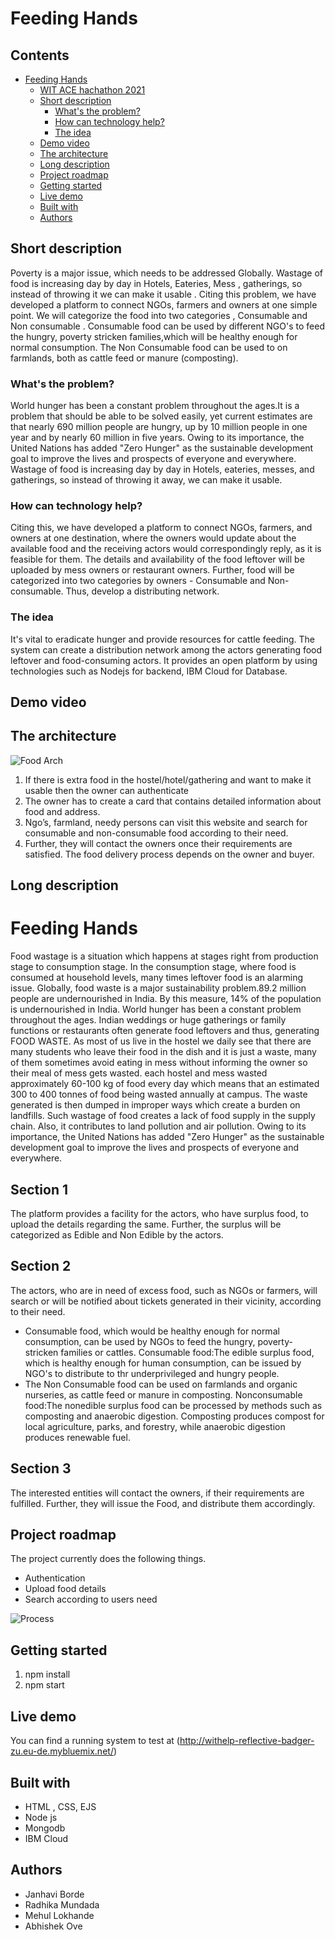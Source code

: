 # Feeding Hands

## Contents

- [Feeding Hands](#submission-or-project-name)
  - [WIT ACE hachathon 2021](#contents)
  - [Short description](#short-description)
    - [What's the problem?](#whats-the-problem)
    - [How can technology help?](#how-can-technology-help)
    - [The idea](#the-idea)
  - [Demo video](#demo-video)
  - [The architecture](#the-architecture)
  - [Long description](#long-description)
  - [Project roadmap](#project-roadmap)
  - [Getting started](#getting-started)
  - [Live demo](#live-demo)
  - [Built with](#built-with)
  - [Authors](#authors)
 

## Short description

Poverty is a major issue, which needs to be addressed Globally. Wastage of food is increasing day by day in Hotels, Eateries, Mess , gatherings, so instead of throwing it we can make it usable .  Citing this problem, we have developed a platform to connect NGOs, farmers and owners at one simple point. We will categorize the  food into two categories , Consumable and Non consumable . Consumable food can be used by different NGO's to feed the hungry, poverty stricken families,which will be healthy enough for normal consumption. The Non Consumable food can be used to  on farmlands, both as cattle feed or manure (composting).

### What's the problem?

World hunger has been a constant problem throughout the ages.It is a problem that should be able to be solved easily, yet current estimates are that nearly 690 million people are hungry, up by 10 million people in one year and by nearly 60 million in five years. Owing to its importance, the United Nations has added "Zero Hunger" as the sustainable development goal to improve the lives and prospects of everyone and everywhere. Wastage of food is increasing day by day in Hotels, eateries, messes, and gatherings, so instead of throwing it away, we can make it usable. 

### How can technology help?

Citing this, we have developed a platform to connect NGOs, farmers, and owners at one destination, where the owners would update about the available food and the receiving actors would correspondingly reply, as it is feasible for them. The details and availability of the food leftover will be uploaded by mess owners or restaurant owners.
Further, food will be categorized into two categories by owners - Consumable and Non-consumable. Thus, develop a distributing network.

### The idea

It's vital to eradicate hunger and provide resources for cattle feeding. The system can create a distribution network among the actors generating food leftover and food-consuming actors. It provides an open platform by using technologies such as Nodejs for backend, IBM Cloud for Database. 

## Demo video



## The architecture

![Food Arch](https://user-images.githubusercontent.com/63947423/122575958-d8f75580-d06e-11eb-9392-7924af7a562d.png)

1. If there is extra food in the hostel/hotel/gathering and want to make it usable  then the owner can authenticate
2. The owner has to create a card that contains detailed information about food and address.
3. Ngo’s, farmland,  needy persons can visit this website and search for consumable and non-consumable food according to their need.
4. Further, they will contact the owners once their requirements are satisfied. The food delivery process depends on the owner and buyer.

## Long description

# Feeding Hands

Food wastage is a situation which happens at stages right from production stage to consumption stage. In the consumption stage, where food is consumed at household levels, many times leftover food is an alarming issue. Globally, food waste is a major sustainability problem.89.2 million people are undernourished in India. By this measure, 14% of the population is undernourished in India. World hunger has been a constant problem throughout the ages. Indian weddings or huge gatherings or family functions or restaurants often generate food leftovers and thus, generating FOOD WASTE. As most of us live in the hostel we daily see that there are many students who leave their food in the dish and it is just a waste, many of them sometimes avoid eating in mess without informing the owner so their meal of mess gets wasted. each hostel and mess wasted approximately 60-100 kg of food every day which means that an estimated 300 to 400 tonnes of food being wasted annually at campus. The waste generated is then dumped in improper ways which create a burden on landfills. Such wastage of food creates a lack of food supply in the supply chain. Also, it contributes to land pollution and air pollution. Owing to its importance, the United Nations has added "Zero Hunger" as the sustainable development goal to improve the lives and prospects of everyone and everywhere. 

## Section 1

The platform provides a facility for the actors, who have surplus food, to upload the details regarding the same.
Further, the surplus will be categorized as Edible and Non Edible by the actors.

## Section 2

The actors, who are in need of excess food, such as NGOs or farmers, will search or will be notified about tickets generated in their vicinity, according to their need.
-   Consumable food, which would be healthy enough for normal consumption, can be used by NGOs to feed the hungry, poverty-stricken families or cattles.
    Consumable food:The edible surplus food, which is healthy enough for human consumption, can be issued by NGO's to distribute to thr underprivileged and hungry people.
-   The Non Consumable food can be used on farmlands and organic nurseries, as cattle feed or manure in composting.
    Nonconsumable food:The nonedible surplus food can be processed by methods such as composting and anaerobic digestion. Composting produces compost for local agriculture,         parks, and forestry, while anaerobic digestion produces renewable fuel. 
    
## Section 3

The interested entities will contact the owners, if their requirements are fulfilled. Further, they will issue the Food, and distribute them accordingly.

## Project roadmap

The project currently does the following things.
- Authentication
- Upload food details 
- Search according to users need 

![Process](https://user-images.githubusercontent.com/63947423/122579035-1dd0bb80-d072-11eb-94c8-211ab4d7bebf.png)

## Getting started

1. npm install 
2. npm start

## Live demo

You can find a running system to test at (http://withelp-reflective-badger-zu.eu-de.mybluemix.net/)

## Built with
- HTML , CSS, EJS
- Node js 
- Mongodb
- IBM Cloud

## Authors

- Janhavi Borde
- Radhika Mundada
- Mehul Lokhande
- Abhishek Ove 

